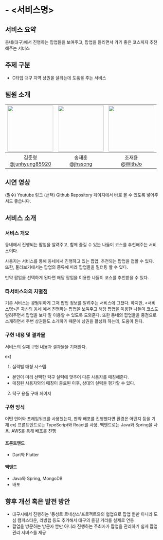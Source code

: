 # <Simple> - <서비스명>

## 서비스 요약

동네(대구)에서 진행하는 팝업들을 보여주고, 팝업을 들리면서 가기 좋은 코스까지 추천해주는 서비스

## 주제 구분

-   C타입 대구 지역 상권을 살리는데 도움을 주는 서비스

## 팀원 소개

| <img src="https://avatars.githubusercontent.com/u/80797496?v=4" width="150" height="150"/> | <img src="https://avatars.githubusercontent.com/u/151692917?v=4" width="150" height="150"/> | <img src="https://avatars.githubusercontent.com/u/66457807?v=4" width="150" height="150"/> |
| :----------------------------------------------------------------------------------------: | :-----------------------------------------------------------------------------------------: | :----------------------------------------------------------------------------------------: |
|               김준형<br/>[@junhyung85920](https://github.com/junhyung85920)                |                      송재훈<br/>[@jhssong](https://github.com/jhssong)                      |                      조재용<br/>[@WithJo](https://github.com/WithJo)                       |

## 시연 영상

(필수) Youtube 링크
(선택) Github Repository 페이지에서 바로 볼 수 있도록 넣어주셔도 좋습니다.

## 서비스 소개

### 서비스 개요

동네에서 진행되는 팝업을 알려주고, 함께 즐길 수 있는 나들이 코스를 추천해주는 서비스이다.

사용자는 서비스를 통해 동네에서 진행하고 있는 팝업, 추천되는 팝업을 접할 수 있다.
또한, 둘러보기에서는 팝업의 종류에 따라 팝업들을 필터링 할 수 있다.

만약 팝업을 선택하게 된다면 해당 팝업을 이용한 나들이 코스를 추천받을 수 있다.

### 타서비스와의 차별점

기존 서비스는 광범위하게 그저 팝업 정보를 알려주는 서비스에 그쳤다. 하지만, <서비스명>은 자신의 동네 에서 진행하는 팝업을 보여주고 해당 팝업을 이용한 나들이 코스도 알려주면서 팝업을 보다 잘 이용할 수 있도록 도와준다. 또한 동네의 팝업들을 중점으로 소개하면서 주변 상권들도 소개하기 때문에 상권을 활성화 하는데, 도움이 된다.

### 구현 내용 및 결과물

서비스의 실제 구현 내용과 결과물을 기재한다.

ex)

1. 실력별 매칭 시스템

-   본인이 미리 선택한 탁구 실력에 맞추어 다른 사용자를 매칭해준다.
-   매칭된 사용자와의 매칭이 종료된 이후, 상대의 실력을 평가할 수 있다.

2. 탁구 용품 구매 페이지

### 구현 방식

어떤 언어와 프레임워크를 사용했는지, 만약 배포를 진행했다면 환경은 어떤지 등을 기재
ex) 프론트엔드로는 TypeScript와 React를 사용, 백엔드로는 Java와 Spring을 사용. AWS를 통해 배포를 진행

#### 프론트엔드

-   Dart와 Flutter

#### 백엔드

-   Java와 Spring, MongoDB
-   배포

## 향후 개선 혹은 발전 방안

-   대구시에서 진행하는 '동성로 르네상스'프로젝트와의 협업으로 팝업 뿐만 아니라 도심 캠퍼스타운, 리빙랩 등도 추가해서 대구의 즐길 거리를 실제로 연동
-   팝업을 방문하는 방문자 뿐만 아니라 진행하는 주최자가 팝업을 관리하기 쉽게 팝업 관리 서비스를 제공
